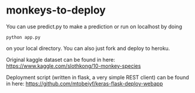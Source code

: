 # monkeys-to-deploy

You can use predict.py to make a prediction or run on localhost by doing
```shell
python app.py
```
on your local directory. You can also just fork and deploy to heroku.

Original kaggle dataset can be found in here: https://www.kaggle.com/slothkong/10-monkey-species

Deployment script (written in flask, a very simple REST client) can be found in here: https://github.com/mtobeiyf/keras-flask-deploy-webapp
